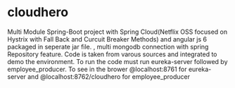 # cloudhero
Multi Module Spring-Boot project with Spring Cloud(Netflix OSS focused on Hystrix with Fall Back and Curcuit Breaker Methods) and angular js 6 packaged in seperate jar file. 
, multi mongodb connection with spring Repository feature.
Code is taken from varous sources and integrated to demo the environment.
To run the code must run eureka-server followed by employee_producer. 
To see in the brower @localhost:8761 for eureka-server and @localhost:8762/cloudhero for employee_producer
